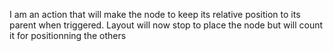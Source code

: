 I am an action that will make the node to keep its relative position to its parent when triggered. Layout will now stop to place the node but will count it for positionning the others